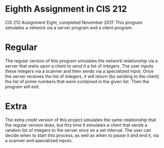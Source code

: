 # Eighth Assignment in CIS 212
CIS 212 Assignment Eight, completed November 2017. This program simulates a network via a server program and a client program.

# Regular
The regular version of this program simulates the network relationship via a server that waits upon a client to send it a list of integers. The user inputs these integers via a scanner and then sends via a specialized input. Once the server receives the list of integers, it will return (by sending to the client) the list of prime numbers that were contained in the given list. Then the program will exit.

# Extra
The extra credit version of this project simulates the same relationship that the regular version does, but this time it simulates a client that sends a random list of integers to the server once on a set interval. The user can decide when to start this process, as well as when to pause it and end it, via a scanner and specialized inputs.
